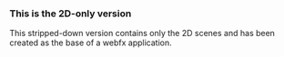 ### This is the 2D-only version ###

This stripped-down version contains only the 2D scenes and has been created as the base of a webfx application.
